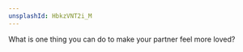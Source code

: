 ```yaml
---
unsplashId: HbkzVNT2i_M
---
```


What is one thing you can do to make your partner feel more loved?

